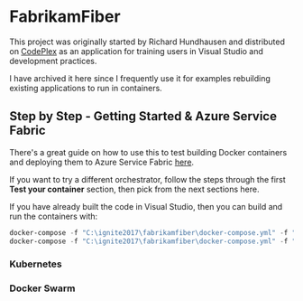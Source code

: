 # FabrikamFiber

This project was originally started by Richard Hundhausen and distributed on [CodePlex](https://fabrikam.codeplex.com/) as an application for training users in Visual Studio and development practices.

I have archived it here since I frequently use it for examples rebuilding existing applications to run in containers.

## Step by Step - Getting Started & Azure Service Fabric

There's a great guide on how to use this to test building Docker containers and deploying them to Azure Service Fabric [here](https://docs.microsoft.com/en-us/azure/service-fabric/service-fabric-host-app-in-a-container).

If you want to try a different orchestrator, follow the steps through the first **Test your container** section, then pick from the next sections here.

If you have already built the code in Visual Studio, then you can build and run the containers with:

```powershell
docker-compose -f "C:\ignite2017\fabrikamfiber\docker-compose.yml" -f "C:\ignite2017\fabrikamfiber\docker-compose.override.yml" build --no-cache
docker-compose -f "C:\ignite2017\fabrikamfiber\docker-compose.yml" -f "C:\ignite2017\fabrikamfiber\docker-compose.override.yml" up -d
```



### Kubernetes


### Docker Swarm
